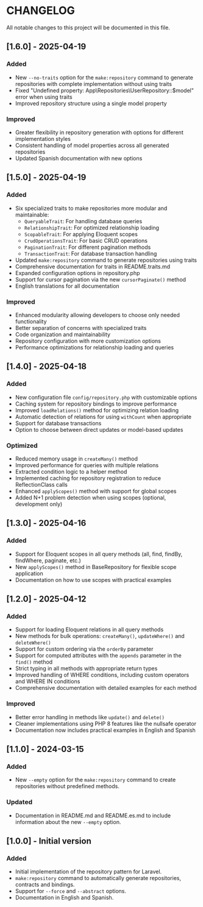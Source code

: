 # CHANGELOG

All notable changes to this project will be documented in this file.

## [1.6.0] - 2025-04-19

### Added
- New `--no-traits` option for the `make:repository` command to generate repositories with complete implementation without using traits
- Fixed "Undefined property: App\Repositories\UserRepository::$model" error when using traits
- Improved repository structure using a single model property

### Improved
- Greater flexibility in repository generation with options for different implementation styles
- Consistent handling of model properties across all generated repositories
- Updated Spanish documentation with new options

## [1.5.0] - 2025-04-19

### Added
- Six specialized traits to make repositories more modular and maintainable:
  - `QueryableTrait`: For handling database queries
  - `RelationshipTrait`: For optimized relationship loading
  - `ScopableTrait`: For applying Eloquent scopes
  - `CrudOperationsTrait`: For basic CRUD operations
  - `PaginationTrait`: For different pagination methods
  - `TransactionTrait`: For database transaction handling
- Updated `make:repository` command to generate repositories using traits
- Comprehensive documentation for traits in README.traits.md
- Expanded configuration options in repository.php
- Support for cursor pagination via the new `cursorPaginate()` method
- English translations for all documentation

### Improved
- Enhanced modularity allowing developers to choose only needed functionality
- Better separation of concerns with specialized traits
- Code organization and maintainability
- Repository configuration with more customization options
- Performance optimizations for relationship loading and queries

## [1.4.0] - 2025-04-18

### Added
- New configuration file `config/repository.php` with customizable options
- Caching system for repository bindings to improve performance
- Improved `loadRelations()` method for optimizing relation loading
- Automatic detection of relations for using `withCount` when appropriate
- Support for database transactions
- Option to choose between direct updates or model-based updates

### Optimized
- Reduced memory usage in `createMany()` method
- Improved performance for queries with multiple relations
- Extracted condition logic to a helper method
- Implemented caching for repository registration to reduce ReflectionClass calls
- Enhanced `applyScopes()` method with support for global scopes
- Added N+1 problem detection when using scopes (optional, development only)

## [1.3.0] - 2025-04-16

### Added
- Support for Eloquent scopes in all query methods (all, find, findBy, findWhere, paginate, etc.)
- New `applyScopes()` method in BaseRepository for flexible scope application
- Documentation on how to use scopes with practical examples

## [1.2.0] - 2025-04-12

### Added
- Support for loading Eloquent relations in all query methods
- New methods for bulk operations: `createMany()`, `updateWhere()` and `deleteWhere()`
- Support for custom ordering via the `orderBy` parameter
- Support for computed attributes with the `appends` parameter in the `find()` method
- Strict typing in all methods with appropriate return types
- Improved handling of WHERE conditions, including custom operators and WHERE IN conditions
- Comprehensive documentation with detailed examples for each method

### Improved
- Better error handling in methods like `update()` and `delete()`
- Cleaner implementations using PHP 8 features like the nullsafe operator
- Documentation now includes practical examples in English and Spanish

## [1.1.0] - 2024-03-15

### Added
- New `--empty` option for the `make:repository` command to create repositories without predefined methods.

### Updated
- Documentation in README.md and README.es.md to include information about the new `--empty` option.

## [1.0.0] - Initial version

### Added
- Initial implementation of the repository pattern for Laravel.
- `make:repository` command to automatically generate repositories, contracts and bindings.
- Support for `--force` and `--abstract` options.
- Documentation in English and Spanish.